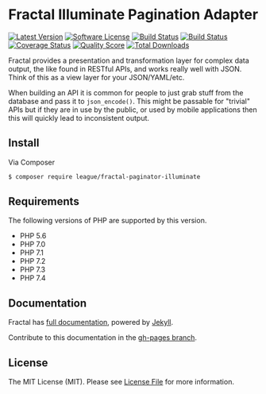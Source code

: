 # Fractal Illuminate Pagination Adapter

[![Latest Version](https://img.shields.io/github/release/thephpleague/fractal-paginator-illuminate.svg?style=flat-square)](https://github.com/thephpleague/fractal-paginator-illuminate/releases)
[![Software License](https://img.shields.io/badge/license-MIT-brightgreen.svg?style=flat-square)](LICENSE)
[![Build Status](https://img.shields.io/travis/thephpleague/fractal-paginator-illuminate/master.svg?style=flat-square&label=tests)](https://travis-ci.org/thephpleague/fractal-paginator-illuminate)
[![Build Status](https://img.shields.io/circleci/build/gh/thephpleague/fractal-paginator-illuminate/master.svg?style=flat-square&label=code+style)](https://circleci.com/gh/thephpleague/fractal-paginator-illuminate)
[![Coverage Status](https://img.shields.io/scrutinizer/coverage/g/thephpleague/fractal-paginator-illuminate/master.svg?style=flat-square)](https://scrutinizer-ci.com/g/thephpleague/fractal-paginator-illuminate/code-structure)
[![Quality Score](https://img.shields.io/scrutinizer/g/thephpleague/fractal-paginator-illuminate/master.svg?style=flat-square)](https://scrutinizer-ci.com/g/thephpleague/fractal-paginator-illuminate)
[![Total Downloads](https://img.shields.io/packagist/dt/league/fractal-paginator-illuminate.svg?style=flat-square)](https://packagist.org/packages/league/fractal-paginator-illuminate)

Fractal provides a presentation and transformation layer for complex data output, the like found in
RESTful APIs, and works really well with JSON. Think of this as a view layer for your JSON/YAML/etc.

When building an API it is common for people to just grab stuff from the database and pass it
to `json_encode()`. This might be passable for "trivial" APIs but if they are in use by the public,
or used by mobile applications then this will quickly lead to inconsistent output.


## Install

Via Composer

``` bash
$ composer require league/fractal-paginator-illuminate
```

## Requirements

The following versions of PHP are supported by this version.

* PHP 5.6
* PHP 7.0
* PHP 7.1
* PHP 7.2
* PHP 7.3
* PHP 7.4

## Documentation

Fractal has [full documentation](http://fractal.thephpleague.com), powered by [Jekyll](http://jekyllrb.com/).

Contribute to this documentation in the [gh-pages branch](https://github.com/thephpleague/fractal/tree/gh-pages/).

## License

The MIT License (MIT). Please see [License File](https://github.com/thephpleague/fractal/blob/master/LICENSE) for more information.
